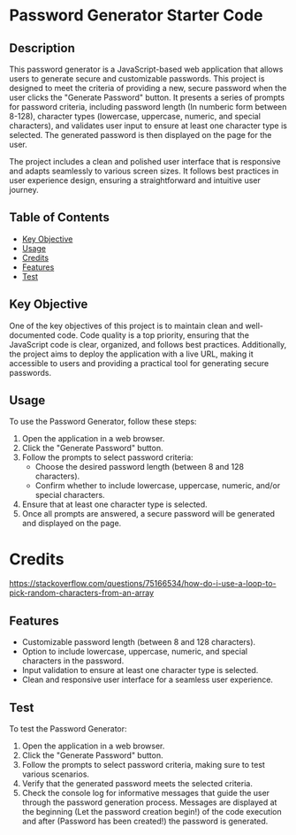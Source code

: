 # Password Generator Starter Code

## Description
This password generator is a JavaScript-based web application that allows users to generate secure and customizable passwords. This project is designed to meet the criteria of providing a new, secure password when the user clicks the "Generate Password" button. It presents a series of prompts for password criteria, including password length (In numberic form between 8-128), character types (lowercase, uppercase, numeric, and special characters), and validates user input to ensure at least one character type is selected. The generated password is then displayed on the page for the user.

The project includes a clean and polished user interface that is responsive and adapts seamlessly to various screen sizes. It follows best practices in user experience design, ensuring a straightforward and intuitive user journey.

## Table of Contents

- [Key Objective](#key-objective)
- [Usage](#usage)
- [Credits](#credits)
- [Features](#features)
- [Test](#test)


## Key Objective
One of the key objectives of this project is to maintain clean and well-documented code. Code quality is a top priority, ensuring that the JavaScript code is clear, organized, and follows best practices. Additionally, the project aims to deploy the application with a live URL, making it accessible to users and providing a practical tool for generating secure passwords.

## Usage
To use the Password Generator, follow these steps:
1. Open the application in a web browser.
2. Click the "Generate Password" button.
3. Follow the prompts to select password criteria:
   - Choose the desired password length (between 8 and 128 characters).
   - Confirm whether to include lowercase, uppercase, numeric, and/or special characters.
4. Ensure that at least one character type is selected.
5. Once all prompts are answered, a secure password will be generated and displayed on the page.

# Credits
https://stackoverflow.com/questions/75166534/how-do-i-use-a-loop-to-pick-random-characters-from-an-array

## Features
- Customizable password length (between 8 and 128 characters).
- Option to include lowercase, uppercase, numeric, and special characters in the password.
- Input validation to ensure at least one character type is selected.
- Clean and responsive user interface for a seamless user experience.

## Test
To test the Password Generator:
1. Open the application in a web browser.
2. Click the "Generate Password" button.
3. Follow the prompts to select password criteria, making sure to test various scenarios.
4. Verify that the generated password meets the selected criteria.
5. Check the console log for informative messages that guide the user through the password generation process. Messages are displayed at the beginning (Let the password creation begin!) of the code execution and after (Password has been created!) the password is generated.
